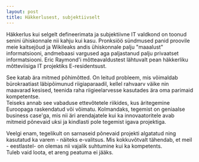 ```yaml
---
layout: post
title: Häkkerlusest, subjektiivselt
---
```


Häkkerlus kui selgelt defineerimata ja subjektiivne IT valdkond on toonud senini ühiskonnale nii kahju kui kasu. Pronksiöö sündmused panid proovile meie kaitsejõud ja Wikileaks andis ühiskonnale palju "maaalust" informatsiooni, andmebaasi vargused aga paljastanud palju privaatset informatsiooni. Eric Raymond'i mõtteavaldustest lähtuvalt pean häkkerliku mõtteviisiga IT projektiks E-residentsust.

See katab ära mitmed põhimõtted. On leitud probleem, mis võimaldab bürokraatiast läbipõimunud riigiaparaadil, kellel rahvaarv väike nin maavarad kesised, teenida raha riigieelarvesse kasutades ära oma parimaid kompetentse.  
Teiseks annab see vabaduse ettevõtetele riikides, kus äritegemine Euroopaga raskendatud või võimatu.
Kolmandaks, tegemist on geniaalse business case'ga, mis nii äri arendajatele kui ka innovaatoritele avab mitmeid põnevaid uksi ja kindlasti pole tegemist igava projektiga.

Veelgi enam, tegelikult on sarnaseid põnevaid projekti algatatud ning kasutatud ka varem - näiteks e-valitsus. Mis kokkuvõtvalt tähendab, et meil - eestlastel- on olemas nii vajalik suhtumine kui ka kompetents.  
Tuleb vaid loota, et areng peatuma ei jääks.

